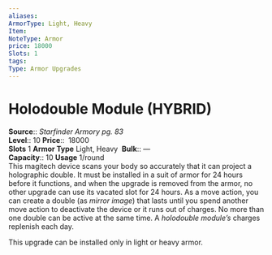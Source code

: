 ```yaml
---
aliases: 
ArmorType: Light, Heavy
Item:
NoteType: Armor
price: 18000
Slots: 1
tags: 
Type: Armor Upgrades
---
```


# Holodouble Module (HYBRID)

**Source**:: _Starfinder Armory pg. 83_  
**Level**:: 10
**Price**::  18000  
**Slots** 1 **Armor Type** Light, Heavy 
**Bulk**:: —  
**Capacity**:: 10 **Usage** 1/round  
This magitech device scans your body so accurately that it can project a holographic double. It must be installed in a suit of armor for 24 hours before it functions, and when the upgrade is removed from the armor, no other upgrade can use its vacated slot for 24 hours. As a move action, you can create a double (as _mirror image_) that lasts until you spend another move action to deactivate the device or it runs out of charges. No more than one double can be active at the same time. A _holodouble module’s_ charges replenish each day.  
  
This upgrade can be installed only in light or heavy armor.
